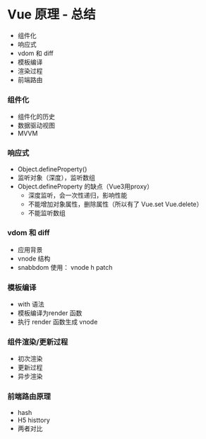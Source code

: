 # Vue 原理 - 总结



+ 组件化
+ 响应式
+ vdom 和 diff
+ 模板编译
+ 渲染过程
+ 前端路由





### 组件化

+ 组件化的历史
+ 数据驱动视图
+ MVVM





### 响应式

+ Object.defineProperty()
+ 监听对象（深度），监听数组
+ Object.defineProperty 的缺点（Vue3用proxy）
  + 深度监听，会一次性递归，影响性能
  + 不能增加对象属性，删除属性（所以有了 Vue.set Vue.delete）
  + 不能监听数组





### vdom 和 diff

+ 应用背景
+ vnode 结构
+ snabbdom 使用： vnode  h patch 





### 模板编译

+ with 语法
+ 模板编译为render 函数
+ 执行 render 函数生成 vnode



### 组件渲染/更新过程

+ 初次渲染
+ 更新过程
+ 异步渲染



### 前端路由原理

+ hash 
+ H5 histtory
+ 两者对比



